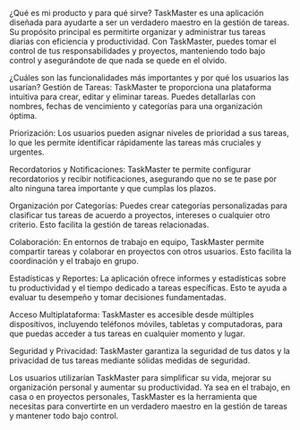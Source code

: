 ¿Qué es mi producto y para qué sirve?
TaskMaster es una aplicación diseñada para ayudarte a ser un verdadero maestro en la gestión de tareas. Su propósito principal es permitirte organizar y administrar tus tareas diarias con eficiencia y productividad. Con TaskMaster, puedes tomar el control de tus responsabilidades y proyectos, manteniendo todo bajo control y asegurándote de que nada se quede en el olvido.

¿Cuáles son las funcionalidades más importantes y por qué los usuarios las usarían?
Gestión de Tareas: TaskMaster te proporciona una plataforma intuitiva para crear, editar y eliminar tareas. Puedes detallarlas con nombres, fechas de vencimiento y categorías para una organización óptima.

Priorización: Los usuarios pueden asignar niveles de prioridad a sus tareas, lo que les permite identificar rápidamente las tareas más cruciales y urgentes.

Recordatorios y Notificaciones: TaskMaster te permite configurar recordatorios y recibir notificaciones, asegurando que no se te pase por alto ninguna tarea importante y que cumplas los plazos.

Organización por Categorías: Puedes crear categorías personalizadas para clasificar tus tareas de acuerdo a proyectos, intereses o cualquier otro criterio. Esto facilita la gestión de tareas relacionadas.

Colaboración: En entornos de trabajo en equipo, TaskMaster permite compartir tareas y colaborar en proyectos con otros usuarios. Esto facilita la coordinación y el trabajo en grupo.

Estadísticas y Reportes: La aplicación ofrece informes y estadísticas sobre tu productividad y el tiempo dedicado a tareas específicas. Esto te ayuda a evaluar tu desempeño y tomar decisiones fundamentadas.

Acceso Multiplataforma: TaskMaster es accesible desde múltiples dispositivos, incluyendo teléfonos móviles, tabletas y computadoras, para que puedas acceder a tus tareas en cualquier momento y lugar.

Seguridad y Privacidad: TaskMaster garantiza la seguridad de tus datos y la privacidad de tus tareas mediante sólidas medidas de seguridad.

Los usuarios utilizarían TaskMaster para simplificar su vida, mejorar su organización personal y aumentar su productividad. Ya sea en el trabajo, en casa o en proyectos personales, TaskMaster es la herramienta que necesitas para convertirte en un verdadero maestro en la gestión de tareas y mantener todo bajo control.
